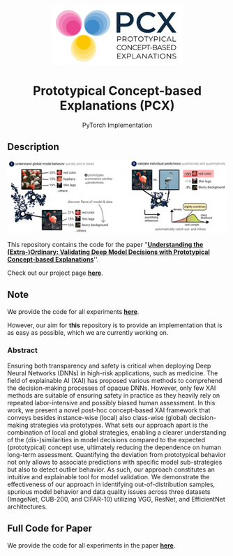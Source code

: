 <div align="center">
<img src="static/pcx_logo.png" width="300" alt="PCX Logo" />
<h1>Prototypical Concept-based Explanations (PCX)</h1>
<p>
PyTorch Implementation</p>
</div>



## Description

<div align="center">
<img src="static/pcx_intro.png" width="1000" alt="PCX Logo" />
</div>

This repository contains the code for the paper "**[Understanding the (Extra-)Ordinary: Validating Deep Model Decisions with Prototypical Concept-based Explanations](https://arxiv.org/pdf/2311.16681)**''.

Check out our project page **[here](https://maxdreyer.github.io/pcx/)**.

## Note
We provide the code for all experiments **[here](https://drive.google.com/file/d/17d3UfYFCBnfqNKcxSCeNbTnrO7amdpzo)**.

However, our aim for **this** repository is to provide an implementation that is as easy as possible, which we are currently working on.

### Abstract 

Ensuring both transparency and safety is critical when deploying Deep Neural Networks (DNNs) in high-risk applications, such as medicine. The field of explainable AI (XAI) has proposed various methods to comprehend the decision-making processes of opaque DNNs. However, only few XAI methods are suitable of ensuring safety in practice as they heavily rely on repeated labor-intensive and possibly biased human assessment. In this work, we present a novel post-hoc concept-based XAI framework that conveys besides instance-wise (local) also class-wise (global) decision-making strategies via prototypes. What sets our approach apart is the combination of local and global strategies, enabling a clearer understanding of the (dis-)similarities in model decisions compared to the expected (prototypical) concept use, ultimately reducing the dependence on human long-term assessment. Quantifying the deviation from prototypical behavior not only allows to associate predictions with specific model sub-strategies but also to detect outlier behavior. As such, our approach constitutes an intuitive and explainable tool for model validation. We demonstrate the effectiveness of our approach in identifying out-of-distribution samples, spurious model behavior and data quality issues across three datasets (ImageNet, CUB-200, and CIFAR-10) utilizing VGG, ResNet, and EfficientNet architectures.




## Full Code for Paper
We provide the code for all experiments in the paper **[here](https://drive.google.com/file/d/17d3UfYFCBnfqNKcxSCeNbTnrO7amdpzo)**.

